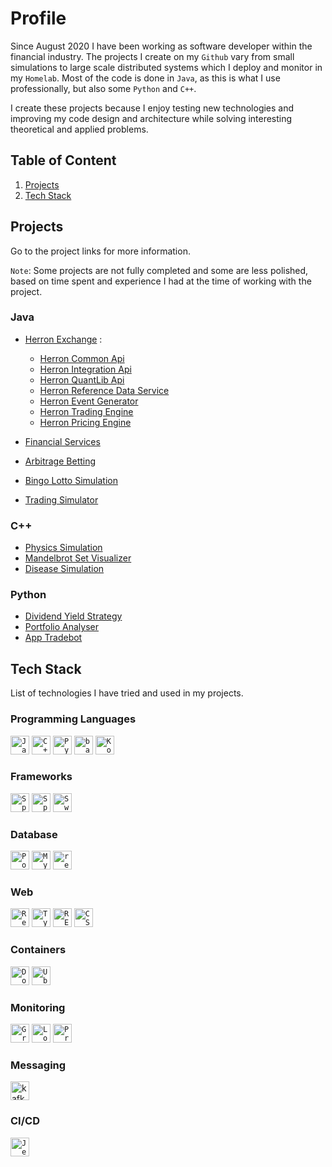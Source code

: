 # Profile

Since August 2020 I have been working as software developer within the financial industry. The projects I create on my
`Github` vary from small simulations to large scale distributed systems which I deploy and monitor in my `Homelab`. Most
of the code is done in `Java`, as this is what I use professionally, but also some `Python` and `C++`.

I create these projects because I enjoy testing new technologies and improving my code design and architecture while
solving interesting theoretical and applied problems.

## Table of Content

1. [Projects](#projects)
2. [Tech Stack](#tech-stack)

## Projects

Go to the project links for more information.

`Note`: Some projects are not fully completed and some are less polished, based on time spent and experience I had at
the time of working with the project.

### Java

* [Herron Exchange](https://github.com/christopherrons/herron-exchange) :
    * [Herron Common Api](https://github.com/christopherrons/herron-common-api) 
    * [Herron Integration Api](https://github.com/christopherrons/herron-integration-api)
    * [Herron QuantLib Api](https://github.com/christopherrons/herron-quantlib-api)
    * [Herron Reference Data Service](https://github.com/christopherrons/herron-reference-data-service)
    * [Herron Event Generator](https://github.com/christopherrons/herron-event-generator)
    * [Herron Trading Engine](https://github.com/christopherrons/herron-trading-engine)
    * [Herron Pricing Engine](https://github.com/christopherrons/herron-pricing-engine)

* [Financial Services](https://github.com/christopherrons/financial-services)
* [Arbitrage Betting](https://github.com/christopherrons/arbitrage-betting)
* [Bingo Lotto Simulation](https://github.com/christopherrons/bingolotto-uppesittar-simulation)
* [Trading Simulator](https://github.com/christopherrons/trading-simulator)

### C++
* [Physics Simulation](https://github.com/christopherrons/physics-simulations)
* [Mandelbrot Set Visualizer](https://github.com/christopherrons/mandelbrot)
* [Disease Simulation](https://github.com/christopherrons/disease-simulations)

### Python

* [Dividend Yield Strategy](https://github.com/christopherrons/dividend-yield-strategy)
* [Portfolio Analyser](https://github.com/christopherrons/portfolio-analyser)
* [App Tradebot](https://github.com/christopherrons/app-tradebot)

## Tech Stack

List of technologies I have tried and used in my projects.

### Programming Languages

<div>
	<code><img height="30" src="https://user-images.githubusercontent.com/25181517/117201156-9a724800-adec-11eb-9a9d-3cd0f67da4bc.png" alt="Java" title="Java" /></code>
	<code><img height="30" src="https://user-images.githubusercontent.com/25181517/192106073-90fffafe-3562-4ff9-a37e-c77a2da0ff58.png" alt="C++" title="C++" /></code>
	<code><img height="30" src="https://user-images.githubusercontent.com/25181517/183423507-c056a6f9-1ba8-4312-a350-19bcbc5a8697.png" alt="Python" title="Python" /></code>
	<code><img height="30" src="https://user-images.githubusercontent.com/25181517/192158606-7c2ef6bd-6e04-47cf-b5bc-da2797cb5bda.png" alt="bash" title="bash" /></code>
		<code><img height="30" src="https://user-images.githubusercontent.com/25181517/185062810-7ee0c3d2-17f2-4a98-9d8a-a9576947692b.png" alt="Kotlin" title="Kotlin" /></code>
</div>

### Frameworks

<div>
	<code><img height="30" src="https://user-images.githubusercontent.com/25181517/117201470-f6d56780-adec-11eb-8f7c-e70e376cfd07.png" alt="Spring" title="Spring" /></code>
	<code><img height="30" src="https://user-images.githubusercontent.com/25181517/183891303-41f257f8-6b3d-487c-aa56-c497b880d0fb.png" alt="Spring Boot" title="Spring Boot" /></code>
		<code><img height="30" src="https://user-images.githubusercontent.com/25181517/186711335-a3729606-5a78-4496-9a36-06efcc74f800.png" alt="Swagger" title="Swagger" /></code>
</div>

### Database

<div>
	<code><img height="30" src="https://user-images.githubusercontent.com/25181517/117208740-bfb78400-adf5-11eb-97bb-09072b6bedfc.png" alt="PostgreSQL" title="PostgreSQL" /></code>
	<code><img height="30" src="https://user-images.githubusercontent.com/25181517/183896128-ec99105a-ec1a-4d85-b08b-1aa1620b2046.png" alt="MySQL" title="MySQL" /></code>
   <code><img height="30" src="https://user-images.githubusercontent.com/25181517/182884894-d3fa6ee0-f2b4-4960-9961-64740f533f2a.png" alt="redis" title="redis" /></code>
</div>

### Web

<div>
	<code><img height="30" src="https://user-images.githubusercontent.com/25181517/183897015-94a058a6-b86e-4e42-a37f-bf92061753e5.png" alt="React" title="React" /></code>
	<code><img height="30" src="https://user-images.githubusercontent.com/25181517/183890598-19a0ac2d-e88a-4005-a8df-1ee36782fde1.png" alt="TypeScript" title="TypeScript" /></code>
	<code><img height="30" src="https://user-images.githubusercontent.com/25181517/192107858-fe19f043-c502-4009-8c47-476fc89718ad.png" alt="REST" title="REST" /></code>
	<code><img height="30" src="https://user-images.githubusercontent.com/25181517/183898674-75a4a1b1-f960-4ea9-abcb-637170a00a75.png" alt="CSS" title="CSS" /></code>
</div>

</div>

### Containers

<div>
	<code><img height="30" src="https://user-images.githubusercontent.com/25181517/117207330-263ba280-adf4-11eb-9b97-0ac5b40bc3be.png" alt="Docker" title="Docker" /></code>
	<code><img height="30" src="https://user-images.githubusercontent.com/25181517/186884153-99edc188-e4aa-4c84-91b0-e2df260ebc33.png" alt="Ubuntu" title="Ubuntu" /></code>
</div>

### Monitoring

<div>
	<code><img height="30" src="https://user-images.githubusercontent.com/25181517/182534075-4962068b-4407-46c2-ac67-ddcb86af30cc.png" alt="Grafana" title="Grafana" /></code>
	<code><img height="30" src="https://user-images.githubusercontent.com/25181517/190230082-55409fe9-d5a2-4f3d-bdba-0f0946190e67.png" alt="Loki" title="Loki" /></code>
	<code><img height="30" src="https://user-images.githubusercontent.com/25181517/182534182-c510199a-7a4d-4084-96e3-e3db2251bbce.png" alt="Prometheus" title="Prometheus" /></code>
</div>

### Messaging

<img height="30" src="https://user-images.githubusercontent.com/25181517/192107004-2d2fff80-d207-4916-8a3e-130fee5ee495.png" alt="kafka" title="kafka" />

### CI/CD

<div>
	<code><img height="30" src="https://user-images.githubusercontent.com/25181517/179090274-733373ef-3b59-4f28-9ecb-244bea700932.png" alt="Jenkins" title="Jenkins" /></code>
</div>
